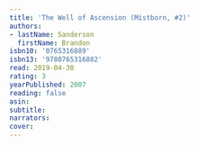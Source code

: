 ```yaml
---
title: 'The Well of Ascension (Mistborn, #2)'
authors:
- lastName: Sanderson
  firstName: Brandon
isbn10: '0765316889'
isbn13: '9780765316882'
read: 2019-04-30
rating: 3
yearPublished: 2007
reading: false
asin:
subtitle:
narrators:
cover:
---
```

